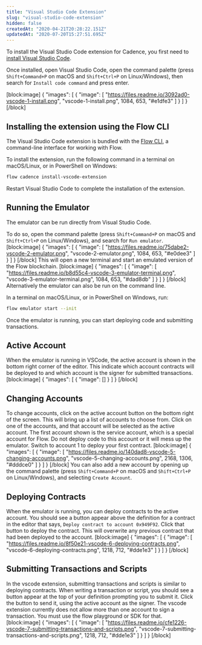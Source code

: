 ```yaml
---
title: "Visual Studio Code Extension"
slug: "visual-studio-code-extension"
hidden: false
createdAt: "2020-04-21T20:28:22.151Z"
updatedAt: "2020-07-20T15:27:51.695Z"
---
```

To install the Visual Studio Code extension for Cadence, you first need to [install Visual Studio Code](https://code.visualstudio.com/Download).

Once installed, open Visual Studio Code, open the command palette (press `Shift+Command+P` on macOS and `Shift+Ctrl+P` on Linux/Windows), then search for `Install code command` and press enter.

[block:image]
{
  "images": [
    {
      "image": [
        "https://files.readme.io/3092ad0-vscode-1-install.png",
        "vscode-1-install.png",
        1084,
        653,
        "#e1dfe3"
      ]
    }
  ]
}
[/block]
## Installing the extension using the Flow CLI

The Visual Studio Code extension is bundled with the [Flow CLI](doc:CLI), a command-line interface for working with Flow.

To install the extension, run the following command in a terminal on macOS/Linux, or in PowerShell on Windows:

```sh
flow cadence install-vscode-extension
```

Restart Visual Studio Code to complete the installation of the extension.

## Running the Emulator

The emulator can be run directly from Visual Studio Code.

To do so, open the command palette (press `Shift+Command+P` on macOS and `Shift+Ctrl+P` on Linux/Windows), and search for `Run emulator`.
[block:image]
{
  "images": [
    {
      "image": [
        "https://files.readme.io/75dabe2-vscode-2-emulator.png",
        "vscode-2-emulator.png",
        1084,
        653,
        "#e0dee3"
      ]
    }
  ]
}
[/block]
This will open a new terminal and start an emulated version of the Flow blockchain.
[block:image]
{
  "images": [
    {
      "image": [
        "https://files.readme.io/b8d55c4-vscode-3-emulator-terminal.png",
        "vscode-3-emulator-terminal.png",
        1084,
        653,
        "#dad8db"
      ]
    }
  ]
}
[/block]
Alternatively the emulator can also be run on the command line.

In a terminal on macOS/Linux, or in PowerShell on Windows, run:

```sh
flow emulator start --init
```

Once the emulator is running, you can start deploying code and submitting transactions.

## Active Account

When the emulator is running in VSCode, the active account is shown in the bottom right corner of the editor. This indicate which account contracts will be deployed to and which account is the signer for submitted transactions.
[block:image]
{
  "images": [
    {
      "image": []
    }
  ]
}
[/block]
## Changing Accounts

To change accounts, click on the active account button on the bottom right of the screen. This will bring up a list of accounts to choose from. Click on one of the accounts, and that account will be selected as the active account. The first account shown is the service account, which is a special account for Flow. Do not deploy code to this account or it will mess up the emulator. Switch to account 1 to deploy your first contract.
[block:image]
{
  "images": [
    {
      "image": [
        "https://files.readme.io/140dad8-vscode-5-changing-accounts.png",
        "vscode-5-changing-accounts.png",
        2168,
        1306,
        "#dddce0"
      ]
    }
  ]
}
[/block]
You can also add a new account by opening up the command palette (press `Shift+Command+P` on macOS and `Shift+Ctrl+P` on Linux/Windows), and selecting `Create Account`.

## Deploying Contracts

When the emulator is running, you can deploy contracts to the active account. You should see a button appear above the definition for a contract in the editor that says, `Deploy contract to account 0x949F92`. Click that button to deploy the contract. This will overwrite any previous contract that had been deployed to the account.
[block:image]
{
  "images": [
    {
      "image": [
        "https://files.readme.io/8f50e21-vscode-6-deploying-contracts.png",
        "vscode-6-deploying-contracts.png",
        1218,
        712,
        "#dde1e3"
      ]
    }
  ]
}
[/block]
## Submitting Transactions and Scripts

In the vscode extension, submitting transactions and scripts is similar to deploying contracts. When writing a transaction or script, you should see a button appear at the top of your definition prompting you to submit it. Click the button to send it, using the active account as the signer. The vscode extension currently does not allow more than one account to sign a transaction. You must use the flow playground or SDK for that.
[block:image]
{
  "images": [
    {
      "image": [
        "https://files.readme.io/cfe1226-vscode-7-submitting-transactions-and-scripts.png",
        "vscode-7-submitting-transactions-and-scripts.png",
        1218,
        712,
        "#dde1e3"
      ]
    }
  ]
}
[/block]